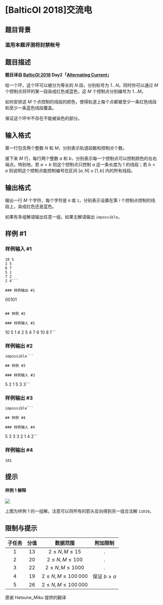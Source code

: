 # [BalticOI 2018]交流电

## 题目背景

### 滥用本题评测将封禁帐号

## 题目描述

**题目译自 [BalticOI 2018](https://boi2018.progolymp.se/tasks/) Day2「[Alternating Current](https://boi18-day2-open.kattis.com/problems/boi18.alternating)」**

给一个环，这个环可以被分为等长的 $N$ 段，分别标号为 $1\ldots N$。同时你可以通过 $M$ 个控制点将环的某一段染成红色或蓝色，这 $M$ 个控制点分别编号为 $1\ldots M$。

如何安排这 $M$ 个点控制的线段的颜色，使得轨道上每个点都被至少一条红色线段和至少一条蓝色线段覆盖。

保证这个环中不存在不能被染色的部分。

## 输入格式

第一行包含两个整数 $N$ 和 $M$，分别表示轨道段数和控制点个数。

接下来 $M$ 行，每行两个整数 $a$ 和 $b$，分别表示每一个控制点可以控制颜色的左右端点。特别地，若 $a=b$ 则这个控制点只控制 $a$ 这一条长度为 $1$ 的线段；若 $b < a$ 则说明这个控制点能控制编号在区间 $[a,\, N]\cup[1,\,b]$ 内的所有线段。

## 输出格式

输出一行 $M$ 个字符，每个字符是 ``0`` 或 ``1``，分别表示设置在第 $i$ 个控制点控制的线段上，染成红色还是蓝色。

如果有多组解请输出任意一组，如果无解请输出 ``impossible``。

## 样例 #1

### 样例输入 #1
```
10 5
1 5
6 7
5 1
7 2
2 4```

### 样例输出 #1

```
00101

```

## 样例 #2

### 样例输入 #2
```
10 5
1 4
2 5
4 7
6 10
8 1```

### 样例输出 #2

```
impossible```

## 样例 #3

### 样例输入 #3
```
5 2
1 5
3 3```

### 样例输出 #3

```
impossible```

## 样例 #4

### 样例输入 #4
```
5 3
3 3
2 1
4 2```

### 样例输出 #4

```
101

```

## 提示

#### 样例 1 解释
![](https://gitee.com/mingqihuang/pics/raw/master/alternatingfig.pdf.svg)

上图为样例 1 的一组解。注意可以将所有的箭头反向得到另一组合法解 ``11010``。

## 限制与提示

|子任务|分值|数据范围|附加限制|
|:----:|:--:|:------:|:------:|
|$1$   |$13$|$2\leqslant N,\,M\leqslant15$|.|
|$2$   |$20$|$2\leqslant N,\,M\leqslant100$|.|
|$3$   |$22$|$2\leqslant N,\,M\leqslant1000$|.|
|$4$   |$19$|$2\leqslant N,\,M\leqslant100\,000$|保证 $b\geqslant a$|
|$5$   |$26$|$2\leqslant N,\,M\leqslant100\,000$|　|


感谢 Hatsune_Miku 提供的翻译
